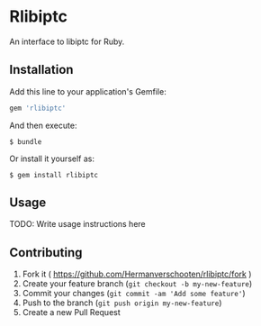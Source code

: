 # Rlibiptc

An interface to libiptc for Ruby.

## Installation

Add this line to your application's Gemfile:

```ruby
gem 'rlibiptc'
```

And then execute:

    $ bundle

Or install it yourself as:

    $ gem install rlibiptc

## Usage

TODO: Write usage instructions here

## Contributing

1. Fork it ( https://github.com/Hermanverschooten/rlibiptc/fork )
2. Create your feature branch (`git checkout -b my-new-feature`)
3. Commit your changes (`git commit -am 'Add some feature'`)
4. Push to the branch (`git push origin my-new-feature`)
5. Create a new Pull Request
